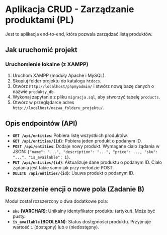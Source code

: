 # Aplikacja CRUD - Zarządzanie produktami (PL)

Jest to aplikacja end-to-end, która pozwala zarządzać listą produktów.

## Jak uruchomić projekt

### Uruchomienie lokalne (z XAMPP)

1.  Uruchom XAMPP (moduły Apache i MySQL).
2.  Skopiuj folder projektu do katalogu `htdocs`.
3.  Otwórz `http://localhost/phpmyadmin/` i stwórz nową bazę danych o nazwie `produkty_db`.
4.  Wykonaj zapytanie z pliku `migracja.sql`, aby stworzyć tabelę `products`.
5.  Otwórz w przeglądarce adres `http://localhost/nazwa_folderu_projektu/`.

## Opis endpointów (API)

*   **`GET /api/entities`**: Pobiera listę wszystkich produktów.
*   **`GET /api/entities/{id}`**: Pobiera jeden produkt o podanym ID.
*   **`POST /api/entities`**: Dodaje nowy produkt. Wymagane ciało żądania w JSON: `{"name": "...", "description": "...", "price": ..., "sku": "...", "is_available": 1}`.
*   **`PUT /api/entities/{id}`**: Aktualizuje dane produktu o podanym ID. Ciało żądania jest takie samo jak przy metodzie POST.
*   **`DELETE /api/entities/{id}`**: Usuwa produkt o podanym ID.

## Rozszerzenie encji o nowe pola (Zadanie B)

Moduł został rozszerzony o dwa dodatkowe pola:

*   **`sku` (VARCHAR)**: Unikalny identyfikator produktu (artykuł). Może być pusty.
*   **`is_available` (BOOLEAN)**: Status dostępności produktu. Przyjmuje wartość `1` (dostępny) lub `0` (niedostępny).
